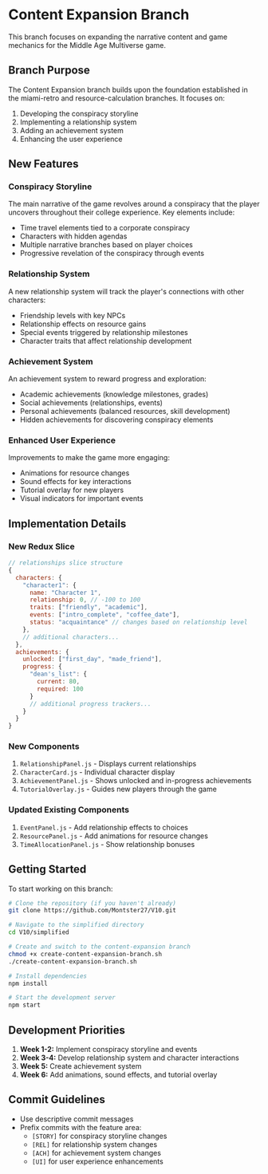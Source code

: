 # Content Expansion Branch

This branch focuses on expanding the narrative content and game mechanics for the Middle Age Multiverse game.

## Branch Purpose

The Content Expansion branch builds upon the foundation established in the miami-retro and resource-calculation branches. It focuses on:

1. Developing the conspiracy storyline
2. Implementing a relationship system
3. Adding an achievement system
4. Enhancing the user experience

## New Features

### Conspiracy Storyline

The main narrative of the game revolves around a conspiracy that the player uncovers throughout their college experience. Key elements include:

- Time travel elements tied to a corporate conspiracy
- Characters with hidden agendas
- Multiple narrative branches based on player choices
- Progressive revelation of the conspiracy through events

### Relationship System

A new relationship system will track the player's connections with other characters:

- Friendship levels with key NPCs
- Relationship effects on resource gains
- Special events triggered by relationship milestones
- Character traits that affect relationship development

### Achievement System

An achievement system to reward progress and exploration:

- Academic achievements (knowledge milestones, grades)
- Social achievements (relationships, events)
- Personal achievements (balanced resources, skill development)
- Hidden achievements for discovering conspiracy elements

### Enhanced User Experience

Improvements to make the game more engaging:

- Animations for resource changes
- Sound effects for key interactions
- Tutorial overlay for new players
- Visual indicators for important events

## Implementation Details

### New Redux Slice

```javascript
// relationships slice structure
{
  characters: {
    "character1": {
      name: "Character 1",
      relationship: 0, // -100 to 100
      traits: ["friendly", "academic"],
      events: ["intro_complete", "coffee_date"],
      status: "acquaintance" // changes based on relationship level
    },
    // additional characters...
  },
  achievements: {
    unlocked: ["first_day", "made_friend"],
    progress: {
      "dean's_list": {
        current: 80,
        required: 100
      }
      // additional progress trackers...
    }
  }
}
```

### New Components

1. `RelationshipPanel.js` - Displays current relationships
2. `CharacterCard.js` - Individual character display
3. `AchievementPanel.js` - Shows unlocked and in-progress achievements
4. `TutorialOverlay.js` - Guides new players through the game

### Updated Existing Components

1. `EventPanel.js` - Add relationship effects to choices
2. `ResourcePanel.js` - Add animations for resource changes
3. `TimeAllocationPanel.js` - Show relationship bonuses

## Getting Started

To start working on this branch:

```bash
# Clone the repository (if you haven't already)
git clone https://github.com/Montster27/V10.git

# Navigate to the simplified directory
cd V10/simplified

# Create and switch to the content-expansion branch
chmod +x create-content-expansion-branch.sh
./create-content-expansion-branch.sh

# Install dependencies
npm install

# Start the development server
npm start
```

## Development Priorities

1. **Week 1-2:** Implement conspiracy storyline and events
2. **Week 3-4:** Develop relationship system and character interactions
3. **Week 5:** Create achievement system
4. **Week 6:** Add animations, sound effects, and tutorial overlay

## Commit Guidelines

- Use descriptive commit messages
- Prefix commits with the feature area:
  - `[STORY]` for conspiracy storyline changes
  - `[REL]` for relationship system changes
  - `[ACH]` for achievement system changes
  - `[UI]` for user experience enhancements
